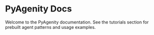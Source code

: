 # PyAgenity Docs

Welcome to the PyAgenity documentation. See the tutorials section for prebuilt agent patterns and usage examples.